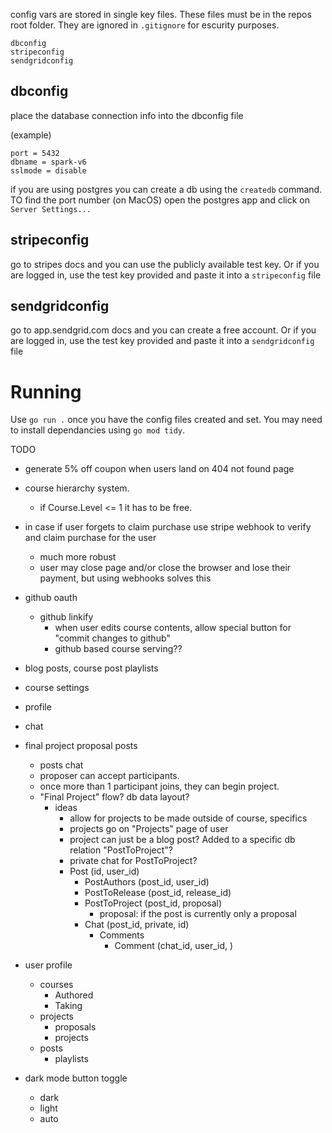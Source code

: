 config vars are stored in single key files. These files must be in the repos root folder. They are ignored in `.gitignore` for escurity purposes.

```
dbconfig
stripeconfig
sendgridconfig
```

## dbconfig
place the database connection info into the dbconfig file

(example)
```
port = 5432
dbname = spark-v6
sslmode = disable
```

if you are using postgres you can create a db using the `createdb` command. TO find the port number (on MacOS) open the postgres app and click on `Server Settings...`

## stripeconfig
go to stripes docs and you can use the publicly available test key. Or if you are logged in, use the test key provided and paste it into a `stripeconfig` file


## sendgridconfig
go to app.sendgrid.com docs and you can create a free account. Or if you are logged in, use the test key provided and paste it into a `sendgridconfig` file

# Running
Use `go run .` once you have the config files created and set.
You may need to install dependancies using `go mod tidy`.

TODO
- generate 5% off coupon when users land on 404 not found page
- course hierarchy system.
	- if Course.Level <= 1 it has to be free.
- in case if user forgets to claim purchase use stripe webhook to verify and claim purchase for the user
	- much more robust
	- user may close page and/or close the browser and lose their payment, but using webhooks solves this
- github oauth
	- github linkify
		- when user edits course contents, allow special button for "commit changes to github"
		- github based course serving??
- blog posts, course post playlists
- course settings
- profile
- chat
- final project proposal posts
	- posts chat
	- proposer can accept participants.
	- once more than 1 participant joins, they can begin project. 
	- "Final Project" flow? db data layout?
		- ideas
			- allow for projects to be made outside of course, specifics
			- projects go on "Projects" page of user
			- project can just be a blog post? Added to a specific db relation "PostToProject"?
			- private chat for PostToProject?
			- Post (id, user_id)
				- PostAuthors (post_id, user_id)
				- PostToRelease (post_id, release_id)
				- PostToProject (post_id, proposal)
					- proposal: if the post is currently only a proposal
				- Chat (post_id, private, id)
					- Comments
						- Comment (chat_id, user_id, )
- user profile
	- courses
		- Authored
		- Taking
	- projects
		- proposals
		- projects
	- posts
		- playlists

- dark mode button toggle
	- dark
	- light
	- auto